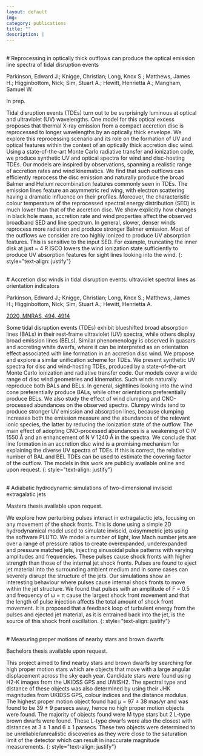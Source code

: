 ```yaml
---
layout: default
img:
category: publications
title: ""
description: |
---
```


<br>
# Reprocessing in optically thick outflows can produce the optical emission line spectra of tidal disruption events
<!-- {: style="text-align: justify" } -->

Parkinson, Edward J.;  Knigge, Christian;  Long, Knox S.;  Matthews, James H.;
Higginbottom, Nick;  Sim, Stuart A.; Hewitt, Henrietta A.; Mangham, Samuel W.
<!-- {: style="text-align: justify"} -->

In prep.

Tidal disruption events (TDEs) turn out to be surprisingly luminous at optical
and ultraviolet (UV) wavelengths. One model for this optical excess proposes that
thermal X-ray emission from a compact accretion disc is reprocessed to longer
wavelengths by an optically thick envelope. We explore this reprocessing scenario
and its role on the formation of UV and optical features within the context of
an optically thick accretion disc wind. Using a state-of-the-art Monte Carlo
radiative transfer and ionization code, we produce synthetic UV and optical
spectra for wind and disc-hosting TDEs. Our models are inspired by observations,
spanning a realistic range of accretion rates and wind kinematics. We find that
such outflows can efficiently reprocess the disc emission and naturally produce
the broad Balmer and Helium recombination features commonly seen in TDEs.
The emission lines feature an asymmetric red wing, with electron scattering
having a dramatic influence on their profiles. Moreover, the characteristic
colour temperature of the reprocessed spectral energy distribution (SED) is
much lower than that of the accretion disc. We show explicitly how changes
in black hole mass, accretion rate and wind properties affect the observed
broadband SED and line spectrum. In general, slower, denser winds reprocess
more radiation and produce stronger Balmer emission. Most of the outflows we
consider are too highly ionized to produce UV absorption features. This is
sensitive to the input SED. For example, truncating the inner disk at just
~ 4 R ISCO lowers the wind ionization state sufficiently to produce UV absorption
features for sight lines looking into the wind.
{: style="text-align: justify"}

<br>
# Accretion disc winds in tidal disruption events: ultraviolet spectral lines as orientation indicators
<!-- {: style="text-align: justify" } -->

Parkinson, Edward J.;  Knigge, Christian;  Long, Knox S.;  Matthews, James H.;
Higginbottom, Nick;  Sim, Stuart A.; Hewitt, Henrietta A.
<!-- {: style="text-align: justify"} -->

[2020, MNRAS, 494, 4914](https://ui.adsabs.harvard.edu/abs/2020MNRAS.494.4914P/abstract)

Some tidal disruption events (TDEs) exhibit blueshifted broad absorption lines
(BALs) in their rest-frame ultraviolet (UV) spectra, while others display broad
emission lines (BELs). Similar phenomenology is observed in quasars and accreting
white dwarfs, where it can be interpreted as an orientation effect associated with
line formation in an accretion disc wind. We propose and explore a similar unification
scheme for TDEs. We present synthetic UV spectra for disc and wind-hosting TDEs,
produced by a state-of-the-art Monte Carlo ionization and radiative transfer code.
Our models cover a wide range of disc wind geometries and kinematics. Such winds
naturally reproduce both BALs and BELs. In general, sightlines looking into the
wind cone preferentially produce BALs, while other orientations preferentially
produce BELs. We also study the effect of wind clumping and CNO-processed abundances
on the observed spectra. Clumpy winds tend to produce stronger UV emission and
absorption lines, because clumping increases both the emission measure and the
abundances of the relevant ionic species, the latter by reducing the ionization
state of the outflow. The main effect of adopting CNO-processed abundances is a
weakening of C IV 1550 Å and an enhancement of N V 1240 Å in the spectra. We
conclude that line formation in an accretion disc wind is a promising mechanism
for explaining the diverse UV spectra of TDEs. If this is correct, the relative
number of BAL and BEL TDEs can be used to estimate the covering factor of the
outflow. The models in this work are publicly available online and upon request.
{: style="text-align: justify"}

<br>
# Adiabatic hydrodynamic simulations of two-dimensional inviscid extragalatic jets
<!-- {: style="text-align: justify" } -->

Masters thesis available upon request.
<!-- {: style="text-align: justify"} -->

We  explore how perturbing pulses interact in extragalactic jets, focusing on
any movement of the shock fronts. This is done using a simple 2D
hydrodynamical model used to simulate inviscid, axisymmetric jets using the
software PLUTO. We model a number of light, low Mach number jets are over a
range of pressure ratios to create overexpanded, underexpanded and pressure
matched jets, injecting sinusoidal pulse patterns with varying amplitudes and
frequencies. These pulses cause shock fronts with higher strength than those of
the internal jet shock fronts. Pulses are found to eject jet material into the
surrounding ambient medium and in some cases can severely disrupt the structure
of the jets. Our simulations show an interesting behaviour where pulses cause
internal shock fronts to move within the jet structure. We found that pulses
with an amplitude of F = 0.5 and frequency of ω = π cause the largest shock front
movement and that the length of pulse injection affects the total amount of
shock front movement. It is proposed that a feedback loop of turbulent energy
from the pulses and ejected jet material, as it is entrained back into the jet,
is the source of this shock front oscillation.
{: style="text-align: justify"}

<br>
# Measuring proper motions of nearby stars and brown dwarfs
<!-- {: style="text-align: justify" } -->

Bachelors thesis available upon request.
<!-- {: style="text-align: justify" } -->

This project aimed to find nearby stars and brown dwarfs by searching for high
proper motion stars which are objects that move with a large angular displacement
across the sky each year. Candidate stars were found using H2-K images
from the UKIDSS GPS and UWISH2. The spectral type and distance of these objects
was also determined by using their JHK magnitudes from UKIDSS GPS, colour indices
and the distance modulus. The highest proper motion object found had µ = 97 ± 38 mas/yr
and was found to be 39 ± 9 parsecs away, hence no  high proper motion objects
were found. The majority of objects found were M type stars but 2 L-type brown dwarfs
were found. These L-type dwarfs were also the closest with distances at 3 ± 1 and
6 ± 1 parsecs. These two objects were determined to be unreliable/unrealistic
discoveries as they were close to the saturation limit of the detector which can
result in inaccurate magnitude measurements.
{: style="text-align: justify"}
